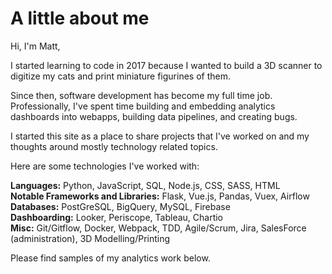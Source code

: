 # A little about me

Hi, I'm Matt,

I started learning to code in 2017 because I wanted to build a 3D scanner to digitize my cats and print miniature figurines of them.

Since then, software development has become my full time job. Professionally, I've spent time building and embedding analytics dashboards into webapps, building data pipelines, and creating bugs.

I started this site as a place to share projects that I've worked on and my thoughts around mostly technology related topics.

Here are some technologies I've worked with:

<b>Languages:</b> Python, JavaScript, SQL, Node.js, CSS, SASS, HTML<br>
<b>Notable Frameworks and Libraries:</b> Flask, Vue.js, Pandas, Vuex, Airflow<br>
<b>Databases:</b> PostGreSQL, BigQuery, MySQL, Firebase<br>
<b>Dashboarding:</b> Looker, Periscope, Tableau, Chartio<br>
<b>Misc:</b> Git/Gitflow, Docker, Webpack, TDD, Agile/Scrum, Jira, SalesForce (administration), 3D Modelling/Printing

Please find samples of my analytics work below.
